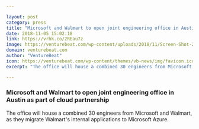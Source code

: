 ```yaml
---

layout: post
category: press
title: "Microsoft and Walmart to open joint engineering office in Austin as part of cloud partnership"
date: 2018-11-05 15:02:18
link: https://vrhk.co/2REau7z
image: https://venturebeat.com/wp-content/uploads/2018/11/Screen-Shot-2018-11-05-at-8.48.02-AM.png?fit=1429%2C780&strip=all
domain: venturebeat.com
author: "VentureBeat"
icon: https://venturebeat.com/wp-content/themes/vb-news/img/favicon.ico
excerpt: "The office will house a combined 30 engineers from Microsoft and Walmart, as they migrate Walmart's internal applications to Microsoft Azure."

---
```


### Microsoft and Walmart to open joint engineering office in Austin as part of cloud partnership

The office will house a combined 30 engineers from Microsoft and Walmart, as they migrate Walmart's internal applications to Microsoft Azure.